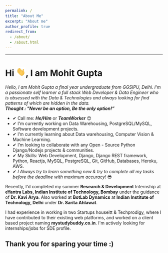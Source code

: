 ```yaml
---
permalink: /
title: "About Me"
excerpt: "About me"
author_profile: true
redirect_from: 
  - /about/
  - /about.html
---
```


<hr>
<h1>Hi <img src="https://raw.githubusercontent.com/ABSphreak/ABSphreak/master/gifs/Hi.gif" width="30px">, I am Mohit Gupta </h1>
<p><em>
Hello, I am Mohit Gupta a final year undergraduate from GGSIPU, Delhi. I'm a passionate self learner a full stack Web Developer & Data Engineer who is obsessed with the Data & Technologies and always looking for find patterns of which are hidden in the data. </em> 
<br><b><i align="center">Thought : "Never be an option, Be the only option!”</i></b>
</p>

* ✔ Call me: ***He/Him*** or ***TeamWorker*** 😊 <br>
* ✔ I'm currently working on Data Warehousing, PostgreSQL/MySQL, Software development projects. <br>
* ✔ I’m currently learning about Data warehousing, Computer Vision & Machine Learning.<br>
* ✔ I’m looking to collaborate with any Open - Source Python Django/Nodejs projects & communities.<br>
* ✔ My Skills: Web Development, Django, Django REST framework, Python, Reactjs, MySQL, PostgreSQL, Git, GitHub, Databases, Heroku, AWS.<br>
* ✔ *I Always try to learn something new & try to complete all my tasks before the deadline with maximum accuracy!* 😎<br>

Recently, I'd completed my summer **Research & Development** Internship at **eYantra Labs, Indian Institute of Technology, Bombay** under the guidance of **Dr. Kavi Arya**. 
Also worked at **BotLab Dynamics** at **Indian Institute of Technology, Delhi** under **Dr. Sarita Ahlawat**.

I had experience in working in two Startups houseitt & Techprodigy, where I have contributed to their existing web platforms, and worked on a client based project naming **mystudybuddy.co.in**. I'm actively looking for internships/jobs for SDE profile.

Thank you for sparing your time :)
-----
